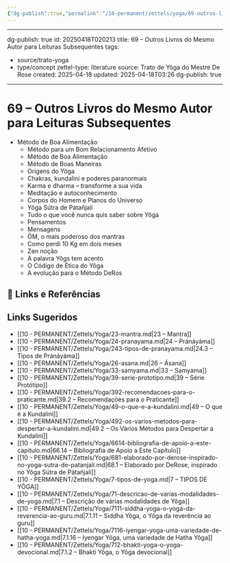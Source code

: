 ```yaml
---
{"dg-publish":true,"permalink":"/10-permanent/zettels/yoga/69-outros-livros-do-mesmo-autor-para-leituras-subsequentes/","title":"69 – Outros Livros do Mesmo Autor para Leituras Subsequentes","tags":["source/trato-yoga","type/concept"],"noteIcon":""}
---
```


---
dg-publish: true
id: 20250418T020213
title: 69 – Outros Livros do Mesmo Autor para Leituras Subsequentes
tags:
  - source/trato-yoga
  - type/concept
zettel-type: literature
source: Trato de Yôga do Mestre De Rose
created: 2025-04-18
updated: 2025-04-18T03:26
dg-publish: true
---

# 69 – Outros Livros do Mesmo Autor para Leituras Subsequentes

-  Método de Boa Alimentação
    -  Método para um Bom Relacionamento Afetivo
    -  Método de Boa Alimentação
    -  Método de Boas Maneiras
    -  Origens do Yôga
    -  Chakras, kundaliní e poderes paranormais
    -  Karma e dharma – transforme a sua vida
    -  Meditação e autoconhecimento
    -  Corpos do Homem e Planos do Universo
    -  Yôga Sútra de Pátañjali
    -  Tudo o que você nunca quis saber sobre Yôga
    -  Pensamentos
    -  Mensagens
    -  ÔM, o mais poderoso dos mantras
    -  Como perdi 10 Kg em dois meses
    -  Zen noção
    -  A palavra Yôgs tem acento
    -  O Código de Ética do Yôga
    -  A evolução para o Método DeRos



[^1]: Sámkhya é uma das seis escolas ortodoxas da filosofia hindu, que se baseia na dualidade entre purusha (consciência) e prakriti (matéria).
[^2]: Brahmácharya refere-se à prática de celibato ou controle sexual.
[^3]: Brahmácharya refere-se à prática de celibato ou controle sexual.
[^4]: Referência a grupos espiritualistas contemporâneos.
[^5]: Chaturanga significa "quatro membros" ou "quatro partes".
[^6]: Ashtánga Yôga refere-se ao Yôga de oito membros de Pátañjali.
[^7]: Self refere-se ao verdadeiro eu interior ou essência.
[^8]: Ashtánga Yôga refere-se ao Yôga de oito membros de Pátañjali.
[^9]: Shaucha refere-se à pureza física e mental.
[^10]: Yôgin refere-se ao praticante de Yôga.
[^11]: Referência [64].
[^12]: Referência [66].
[^13]: Referência [68].
[^14]: Referência [69].
[^15]: Referência [70].
[^16]: Referência [73].
[^17]: Referência [74].
[^18]: Referência [78].
[^19]: Referência [79].
[^20]: Referência [81].
[^21]: Referência [82].
[^22]: Referência [83].
[^23]: *Essa retenção pode ser com ar ou sem ar, dependendo do ásana. Consulte a Regra de Respiração.
[^24]: Referência [95]
[^25]: Referência [101]
[^26]: Referência [102]

## 🔗 Links e Referências

## Links Sugeridos

- [[10 - PERMANENT/Zettels/Yoga/23-mantra.md\|23 – Mantra]]
- [[10 - PERMANENT/Zettels/Yoga/24-pranayama.md\|24 – Pránáyáma]]
- [[10 - PERMANENT/Zettels/Yoga/243-tipos-de-pranayama.md\|24.3 – Tipos de Pránáyáma]]
- [[10 - PERMANENT/Zettels/Yoga/26-asana.md\|26 – Ásana]]
- [[10 - PERMANENT/Zettels/Yoga/33-samyama.md\|33 – Samyama]]
- [[10 - PERMANENT/Zettels/Yoga/39-serie-prototipo.md\|39 – Série Protótipo]]
- [[10 - PERMANENT/Zettels/Yoga/392-recomendacoes-para-o-praticante.md\|39.2 – Recomendações para o Praticante]]
- [[10 - PERMANENT/Zettels/Yoga/49-o-que-e-a-kundalini.md\|49 – O que é a Kundaliní]]
- [[10 - PERMANENT/Zettels/Yoga/492-os-varios-metodos-para-despertar-a-kundalini.md\|49.2 – Os Vários Métodos para Despertar a Kundaliní]]
- [[10 - PERMANENT/Zettels/Yoga/6614-bibliografia-de-apoio-a-este-capitulo.md\|66.14 – Bibliografia de Apoio a Este Capítulo]]
- [[10 - PERMANENT/Zettels/Yoga/681-elaborado-por-derose-inspirado-no-yoga-sutra-de-patanjali.md\|68.1 – Elaborado por DeRose, inspirado no Yôga Sútra de Pátañjali]]
- [[10 - PERMANENT/Zettels/Yoga/7-tipos-de-yoga.md\|7 – TIPOS DE YÔGA]]
- [[10 - PERMANENT/Zettels/Yoga/71-descricao-de-varias-modalidades-de-yoga.md\|7.1 – Descrição de várias modalidades de Yôga]]
- [[10 - PERMANENT/Zettels/Yoga/7111-siddha-yoga-o-yoga-da-reverencia-ao-guru.md\|7.1.11 – Siddha Yôga, o Yôga da reverência ao guru]]
- [[10 - PERMANENT/Zettels/Yoga/7116-iyengar-yoga-uma-variedade-de-hatha-yoga.md\|7.1.16 – Iyengar Yôga, uma variedade de Hatha Yôga]]
- [[10 - PERMANENT/Zettels/Yoga/712-bhakti-yoga-o-yoga-devocional.md\|7.1.2 – Bhakti Yôga, o Yôga devocional]]